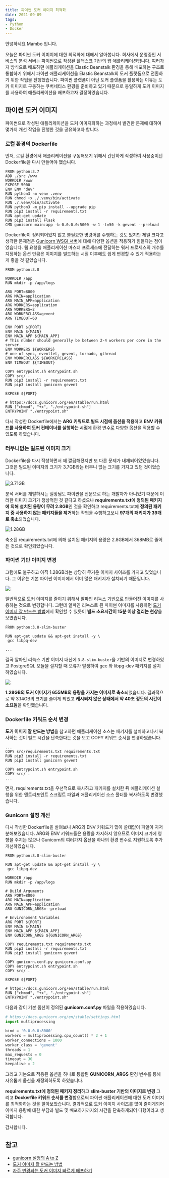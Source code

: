 ```yaml
---
title: 파이썬 도커 이미지 최적화
date: 2021-09-09
tags:
- Python
- Docker
---
```


안녕하세요 Mambo 입니다.

오늘은 파이썬 도커 이미지에 대한 최적화에 대해서 알아봅니다. 회사에서 운영중인 서비스의 분석 서버는 파이썬으로 작성된 플래스크 기반의 웹 애플리케이션입니다. 여러가지 방식으로 배포하던 애플리케이션을 Elastic Beanstalk 환경을 통해 배포하는 구조로 통합하기 위해서 파이썬 애플리케이션을 Elastic Beanstalk의 도커 플랫폼으로 전환하기 위한 작업을 진행했습니다. 파이썬 플랫폼이 아닌 도커 플랫폼을 활용하는 이유는 도커 이미지로 구동하는 쿠버네티스 환경을 준비하고 있기 때문으로 동일하게 도커 이미지를 사용하여 애플리케이션을 배포하고자 결정하였습니다.

## 파이썬 도커 이미지
파이썬으로 작성된 애플리케이션을 도커 이미지화하는 과정에서 발견한 문제에 대하여 몇가지 개선 작업을 진행한 것을 공유하고자 합니다. 

### 로컬 환경의 Dockerfile
먼저, 로컬 환경에서 애플리케이션을 구동해보기 위해서 간단하게 작성하여 사용중이던 Dockerfile을 다시 만들어야 했습니다.

```docker Dockerfile
FROM python:3.7
ADD ./src /www
WORKDIR /www
EXPOSE 5000
ENV ENV "dev"
RUN python3 -m venv .venv
RUN chmod +x ./.venv/bin/activate
RUN ./.venv/bin/activate
RUN python3 -m pip install --upgrade pip
RUN pip3 install -r requirements.txt
RUN apt-get update
RUN pip3 install Flask
CMD gunicorn main:app -b 0.0.0.0:5000 -w 1 -t=50 -k gevent --preload
```

Dockerfile이 정리되어있지 않고 불필요한 명령어를 수행하는 것도 있지만 제일 크다고 생각한 문제점은 [Gunicorn WSGI 서버](https://gunicorn.org/)에 대해 다양한 옵션을 적용하기 힘들다는 점이었습니다. 웹 요청을 애플리케이션 마스터 프로세스에 전달하는 워커 프로세스의 개수를 지정하는 옵션 만큼은 이미지를 빌드하는 시점 이후에도 쉽게 변경할 수 있게 적용하는게 좋을 것 같았습니다.

```docker Dockerfile
FROM python:3.8

WORKDIR /app
RUN mkdir -p /app/logs

ARG PORT=8000
ARG MAIN=application
ARG MAIN_APP=application
ARG WORKERS=application
ARG WORKERS=2
ARG WORKERCLASS=gevent
ARG TIMEOUT=60

ENV PORT ${PORT}
ENV MAIN ${MAIN}
ENV MAIN_APP ${MAIN_APP}
# This number should generally be between 2-4 workers per core in the server.
ENV WORKERS ${WORKERS}
# one of sync, eventlet, gevent, tornado, gthread
ENV WORKERCLASS ${WORKERCLASS}
ENV TIMEOUT ${TIMEOUT}

COPY entrypoint.sh entrypoint.sh
COPY src/ .
RUN pip3 install -r requirements.txt
RUN pip3 install gunicorn gevent

EXPOSE ${PORT}

# https://docs.gunicorn.org/en/stable/run.html
RUN ["chmod", "+x", "./entrypoint.sh"]
ENTRYPOINT "./entrypoint.sh"
```

다시 작성한 Dockerfile에서는 **ARG 키워드로 빌드 시점에 옵션을 적용**하고 **ENV 키워드를 사용하여 도커 컨테이너를 실행하는 시점**에 환경 변수로 다양한 옵션을 적용할 수 있도록 하였습니다.

### 터무니없는 빌드된 이미지 크기
Dockerfile을 다시 작성하면서 꽤 깔끔해졌지만 또 다른 문제가 내재되어있었습니다. 그것은 빌드된 이미지의 크기가 3.7GB라는 터무니 없는 크기를 가지고 있던 것이었습니다. 

![3.71GB](/images/posts/python-docker-image-optimization/python-docker-image-optimization-01.png)

분석 서버를 개발하시는 실장님도 파이썬을 전문으로 하는 개발자가 아니었기 때문에 이러한 이미지 크기가 정상적인 것 같다고 하셨으나 **requirements.txt에 정의된 패키지에 의해 설치된 용량이 무려 2.8GB**인 것을 확인하고 requirements.txt에 **정의된 패키지 중 사용하지 않는 패키지들을 제거**하는 작업을 수행하고보니 **97개의 패키지가 39개로 축소**되었습니다.

![1.28GB](/images/posts/python-docker-image-optimization/python-docker-image-optimization-02.png)

축소된 requirements.txt에 의해 설치된 패키지의 용량은 2.8GB에서 368MB로 줄어든 것으로 확인되었습니다.

### 파이썬 기반 이미지 변경
그럼에도 불구하고 아직 1.28GB라는 상당히 무거운 이미지 사이즈를 가지고 있었습니다. 그 이유는 기본 파이썬 이미지에서 이미 많은 패키지가 설치되기 때문입니다.

![](/images/posts/python-docker-image-optimization/python-docker-image-optimization-03.png)

일반적으로 도커 이미지를 줄이기 위해서 알파인 리눅스 기반으로 만들어진 이미지를 사용하는 것으로 변경합니다. 그런데 알파인 리눅스로 된 파이썬 이미지를 사용하면 [도커 이미지 잘 만드는 방법](https://jonnung.dev/docker/2020/04/08/optimizing-docker-images/)에서 확인할 수 있듯이 **빌드 소요시간이 15분 이상 걸리는 현상**을 보였습니다.

```docker Dockerfile
FROM python:3.8-slim-buster

RUN apt-get update && apt-get install -y \
 gcc libpq-dev

...
```

결국 알파인 리눅스 기반 이미지 대신에 `3.8-slim-buster`을 기반의 이미지로 변경하였고 PostgreSQL 모듈을 설치할 때 오류가 발생하여 gcc 와 libpg-dev 패키지를 설치하였습니다.

![](/images/posts/python-docker-image-optimization/python-docker-image-optimization-04.png)

**1.28GB의 도커 이미지가 655MB의 용량을 가지는 이미지로 축소**되었습니다. 결과적으로 약 3.14GB의 크기를 줄이게 되었고 **캐시되지 않은 상태에서 약 40초 정도의 시간이 소요됨**을 확인했습니다. 

### Dockerfile 키워드 순서 변경
**도커 이미지 잘 만드는 방법**을 참고하면 애플리케이션 소스는 패키지를 설치하고나서 복사하는 것이 빌드 시간을 단축한다는 것을 보고 COPY 키워드 순서를 변경하였습니다.

```docker Dockerfile
...
COPY src/requirements.txt requirements.txt
RUN pip3 install -r requirements.txt
RUN pip3 install gunicorn gevent

COPY entrypoint.sh entrypoint.sh
COPY src/ .
...
```

먼저, requirements.txt을 우선적으로 복사하고 패키지를 설치한 뒤 애플리케이션 실행을 위한 엔트리포인트 스크립트 파일과 애플리케이션 소스 폴더를 복사하도록 변경했습니다.

### Gunicorn 설정 개선
다시 작성한 Dockerfile을 살펴보니 ARG와 ENV 키워드가 많아 쓸데없이 파일이 지저분해보였습니다. ARG와 ENV 키워드들은 용량을 차지하지 않으므로 이미지 크기에 영향을 주지는 않으나 Gunicorn의 여러가지 옵션을 하나의 환경 변수로 지원하도록 추가 개선하였습니다.

```docker Dockerfile
FROM python:3.8-slim-buster

RUN apt-get update && apt-get install -y \
 gcc libpq-dev

WORKDIR /app
RUN mkdir -p /app/logs

# Build Arguments
ARG PORT=8000
ARG MAIN=application
ARG MAIN_APP=application
ARG GUNICORN_ARGS=--preload

# Environoment Variables
ARG PORT ${PORT}
ENV MAIN ${MAIN}
ENV MAIN_APP ${MAIN_APP}
ENV GUNICORN_ARGS ${GUNICORN_ARGS}

COPY requirements.txt requirements.txt
RUN pip3 install -r requirements.txt
RUN pip3 install gunicorn gevent

COPY gunicorn.conf.py gunicorn.conf.py
COPY entrypoint.sh entrypoint.sh
COPY src/ .

EXPOSE ${PORT}

# https://docs.gunicorn.org/en/stable/run.html
RUN ["chmod", "+x", "./entrypoint.sh"]
ENTRYPOINT "./entrypoint.sh"
```

다음과 같이 기본 옵션이 정의된 **gunicorn.conf.py** 파일을 적용하였습니다.

```py gunicorn.conf.py
# https://docs.gunicorn.org/en/stable/settings.html
import multiprocessing

bind = '0.0.0.0:8000'
workers = multiprocessing.cpu_count() * 2 + 1
worker_connections = 1000
worker_class = 'gevent'
threads = 1
max_requests = 0
timeout = 30
keepalive = 2
```

그리고 기본으로 적용된 옵션을 하나로 통합된 **GUNICORN_ARGS** 환경 변수를 통해 자유롭게 옵션을 재정의하도록 하였습니다.

**requirements.txt에 정의된 패키지 정리**하고 **slim-buster 기반의 이미지로 변경** 그리고 **Dockerfile 키워드 순서를 변경**함으로써 파이썬 애플리케이션에 대한 도커 이미지를 최적화하는 것을 알아보았습니다. 결과적으로 도커 이미지 사이즈를 많이 줄이게되어 이미지 용량에 대한 부담과 빌드 및 배포하기까지의 시간을 단축하게되어 다행이라고 생각합니다.

감사합니다.

## 참고
- [gunicorn 설정의 A to Z](http://blog.hwahae.co.kr/all/tech/tech-tech/5567/)
- [도커 이미지 잘 만드는 방법](https://jonnung.dev/docker/2020/04/08/optimizing-docker-images/)  
- [자주 변경되는 도커 이미지 빠르게 배포하기](https://kimeuichan.github.io/posts/deploy-docker-more-faster/)  